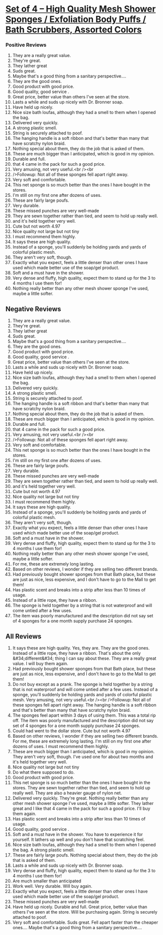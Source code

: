# [Set of 4 – High Quality Mesh Shower Sponges / Exfoliation Body Puffs / Bath Scrubbers, Assorted Colors](https://products.checkmycream.com/products/Set-of-4-High-Quality-Mesh-Shower-Sponges-Exfoliation-Body-Puffs-Bath-Scrubbers-Assorted-Colors.html)

### Positive Reviews

<ol>
      <li>They are a really great value.</li>
      <li>They&#x27;re great.</li>
      <li>They lather great</li>
      <li>Suds great.  </li>
      <li>Maybe that&#x27;s a good thing from a sanitary perspective....</li>
      <li>They are the good ones.</li>
      <li>Good product with good price.</li>
      <li>Good quality, good service .</li>
      <li>Great price, better value than others I&#x27;ve seen at the store.</li>
      <li>Lasts a while and suds up nicely with Dr. Bronner soap.</li>
      <li>Have held up nicely.  </li>
      <li>Nice size bath loufas, although they had a smell to them when I opened the bag.</li>
      <li>Delivered very quickly.</li>
      <li>A strong plastic smell.</li>
      <li>String is securely attached to poof.</li>
      <li>The hanging handle is a soft ribbon and that&#x27;s better than many that have scratchy nylon braid.</li>
      <li>Nothing special about them, they do the job that is asked of them.</li>
      <li>These are much bigger than I anticipated, which is good in my opinion.</li>
      <li>Durable and full.  </li>
      <li>that 4 came in the pack for such a good price.</li>
      <li>Very amusing, not very useful.&lt;br /&gt;&lt;br</li>
      <li>/&gt;Followup: Not all of these sponges fell apart right away.  </li>
      <li>Very soft and comfortable.  </li>
      <li>This net sponge is so much better than the ones I have bought in the stores.</li>
      <li>I&#x27;m still on my first one after dozens of uses.  </li>
      <li>These are fairly large poufs.</li>
      <li>Very durable.</li>
      <li>These missed punches are very well-made</li>
      <li>They are sewn together rather than tied, and seem to hold up really well.</li>
      <li>and it&#x27;s held together very well.</li>
      <li>Cute but not worth 4.97</li>
      <li>Nice quality not large but not tiny</li>
      <li>I must recommend them highly.</li>
      <li>It says these are high quality.</li>
      <li>Instead of a sponge, you&#x27;ll suddenly be holding yards and yards of colorful plastic mesh.  </li>
      <li>They aren&#x27;t very soft, though.</li>
      <li>Exactly what you expect, feels a little denser than other ones I have used which made better use of the soap/gel product.</li>
      <li>Soft and a must have in the shower.</li>
      <li>Very dense and fluffy, high quality, expect them to stand up for the 3 to 4 months I use them for!</li>
      <li>Nothing really better than any other mesh shower sponge I&#x27;ve used, maybe a little softer.</li>
</ol>


<h2>Negative Reviews</h2>
<ol>
<li> They are a really great value.</li>
<li> They&#x27;re great.</li>
<li> They lather great</li>
<li> Suds great.  </li>
<li> Maybe that&#x27;s a good thing from a sanitary perspective....</li>
<li> They are the good ones.</li>
<li> Good product with good price.</li>
<li> Good quality, good service .</li>
<li> Great price, better value than others I&#x27;ve seen at the store.</li>
<li> Lasts a while and suds up nicely with Dr. Bronner soap.</li>
<li> Have held up nicely.  </li>
<li> Nice size bath loufas, although they had a smell to them when I opened the bag.</li>
<li> Delivered very quickly.</li>
<li> A strong plastic smell.</li>
<li> String is securely attached to poof.</li>
<li> The hanging handle is a soft ribbon and that&#x27;s better than many that have scratchy nylon braid.</li>
<li> Nothing special about them, they do the job that is asked of them.</li>
<li> These are much bigger than I anticipated, which is good in my opinion.</li>
<li> Durable and full.  </li>
<li> that 4 came in the pack for such a good price.</li>
<li> Very amusing, not very useful.&lt;br /&gt;&lt;br</li>
<li> /&gt;Followup: Not all of these sponges fell apart right away.  </li>
<li> Very soft and comfortable.  </li>
<li> This net sponge is so much better than the ones I have bought in the stores.</li>
<li> I&#x27;m still on my first one after dozens of uses.  </li>
<li> These are fairly large poufs.</li>
<li> Very durable.</li>
<li> These missed punches are very well-made</li>
<li> They are sewn together rather than tied, and seem to hold up really well.</li>
<li> and it&#x27;s held together very well.</li>
<li> Cute but not worth 4.97</li>
<li> Nice quality not large but not tiny</li>
<li> I must recommend them highly.</li>
<li> It says these are high quality.</li>
<li> Instead of a sponge, you&#x27;ll suddenly be holding yards and yards of colorful plastic mesh.  </li>
<li> They aren&#x27;t very soft, though.</li>
<li> Exactly what you expect, feels a little denser than other ones I have used which made better use of the soap/gel product.</li>
<li> Soft and a must have in the shower.</li>
<li> Very dense and fluffy, high quality, expect them to stand up for the 3 to 4 months I use them for!</li>
<li> Nothing really better than any other mesh shower sponge I&#x27;ve used, maybe a little softer.</li>
<li> For me, these are extremely long lasting.  </li>
<li> Based on other reviews, I wonder if they are selling two different brands.  </li>
<li> Had previously bought shower sponges from that Bath place, but these are just as nice, less expensive, and I don&#x27;t have to go to the Mall to get them!</li>
<li> Has plastic scent and breaks into a strip after less than 10 times of usage.</li>
<li> Instead of a little rope, they have a ribbon.</li>
<li> The sponge is held together by a string that is not waterproof and will come untied after a few uses.  </li>
<li> The item was poorly manufactured and the description did not say set of 4 sponges for a one month supply purchase 24 sponges.</li>
</ol>

<h2>All Reviews</h2>

<ol>
    <li> It says these are high quality. Yes, they are. They are the good ones. Instead of a little rope, they have a ribbon. That&#x27;s about the only &amp;#34;different&amp;#34; thing I can say about these. They are a really great value. I will buy them again.</li>
    <li> Had previously bought shower sponges from that Bath place, but these are just as nice, less expensive, and I don&#x27;t have to go to the Mall to get them!</li>
    <li> Do not buy except as a prank.  The sponge is held together by a string that is not waterproof and will come untied after a few uses.  Instead of a sponge, you&#x27;ll suddenly be holding yards and yards of colorful plastic mesh.  Very amusing, not very useful.&lt;br /&gt;&lt;br /&gt;Followup: Not all of these sponges fell apart right away.  The hanging handle is a soft ribbon and that&#x27;s better than many that have scratchy nylon braid.</li>
    <li> The sponges feel apart within 3 days of using them. This was a total rip off. The item was poorly manufactured and the description did not say set of 4 sponges for a one month supply purchase 24 sponges.</li>
    <li> Could had went to the dollar store. Cute but not worth 4.97</li>
    <li> Based on other reviews, I wonder if they are selling two different brands.  For me, these are extremely long lasting.  I&#x27;m still on my first one after dozens of uses.  I must recommend them highly.</li>
    <li> These are much bigger than I anticipated, which is good in my opinion. They aren&#x27;t very soft, though. I&#x27;ve used one for about two months and it&#x27;s held together very well.</li>
    <li> Nice quality not large but not tiny</li>
    <li> Do what there supposed to do.</li>
    <li> Good product with good price.</li>
    <li> This net sponge is so much better than the ones I have bought in the stores. They are sewn together rather than tied, and seem to hold up really well. They are also a heavier gauge of nylon net.</li>
    <li> Delivered very quickly. They&#x27;re great. Nothing really better than any other mesh shower sponge I&#x27;ve used, maybe a little softer. They lather great and I like that 4 came in the pack for such a good price. I&#x27;ll buy them again.</li>
    <li> Has plastic scent and breaks into a strip after less than 10 times of usage.</li>
    <li> Good quality, good service .</li>
    <li> Soft and a must have in the shower. You have to experience it for yourself. It lathers up well and you don&#x27;t have that scratching feel.</li>
    <li> Nice size bath loufas, although they had a smell to them when I opened the bag. A strong plastic smell.</li>
    <li> These are fairly large poufs. Nothing special about them, they do the job that is asked of them.</li>
    <li> Lasts a while and suds up nicely with Dr. Bronner soap.</li>
    <li> Very dense and fluffy, high quality, expect them to stand up for the 3 to 4 months I use them for!</li>
    <li> Are much smaller than anticipated</li>
    <li> Work well. Very durable. Will buy again.</li>
    <li> Exactly what you expect, feels a little denser than other ones I have used which made better use of the soap/gel product.</li>
    <li> These missed punches are very well-made</li>
    <li> Have held up nicely.  Durable and full.  Great price, better value than others I&#x27;ve seen at the store. Will be purchasing again. String is securely attached to poof.</li>
    <li> Very soft and comfortable.  Suds great.  Fell apart faster than the cheaper ones....  Maybe that&#x27;s a good thing from a sanitary perspective....</li>
</ol>




